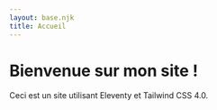 ```yaml
---
layout: base.njk
title: Accueil
---
```

<div class="container mx-auto mt-10 px-4">
  <h1 class="text-4xl font-bold text-blue-600 bg-red-500">Bienvenue sur mon site !</h1>
  <p class="mt-4 text-gray-700">Ceci est un site utilisant Eleventy et Tailwind CSS 4.0.</p>
</div>